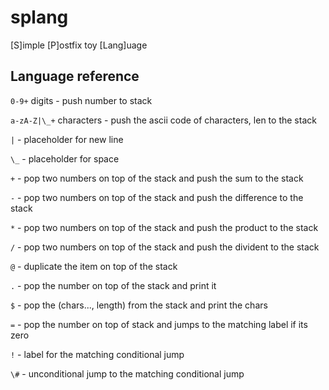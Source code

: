 # splang
[S]imple [P]ostfix toy [Lang]uage 


## Language reference

`0-9+` digits - push number to stack

`a-zA-Z|\_+` characters - push the ascii code of characters, len to the stack

`|` - placeholder for new line

`\_` - placeholder for space


`+` - pop two numbers on top of the stack and push the sum to the stack

`-` - pop two numbers on top of the stack and push the difference to the stack

`*` - pop two numbers on top of the stack and push the product to the stack

`/` - pop two numbers on top of the stack and push the divident to the stack

`@` - duplicate the item on top of the stack

`.` - pop the number on top of the stack and print it 

`$` - pop the (chars..., length) from the stack and print the chars

`=` - pop the number on top of stack and jumps to the matching label if its zero

`!` - label for the matching conditional jump

`\#` - unconditional jump to the matching conditional jump


